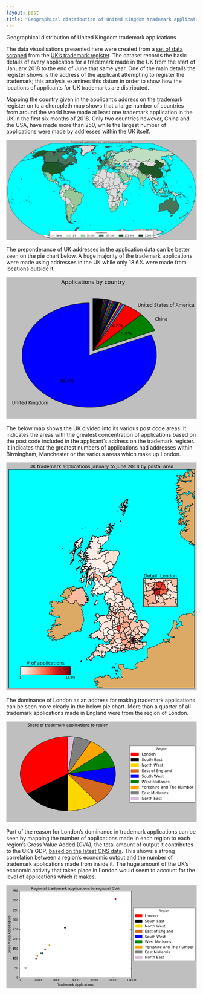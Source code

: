 ```yaml
---
layout: post
title: "Geographical distribution of United Kingdom trademark applications"
---
```

Geographical distribution of United Kingdom trademark applications

The data visualisations presented here were created from a [set of data scraped](https://raw.githubusercontent.com/codingpangolin/IP_Analysis/master/tmscrape_jan_june2018.csv) from the [UK’s trademark register](https://www.gov.uk/search-for-trademark). The dataset records the basic details of every application for a trademark made in the UK from the start of January 2018 to the end of June that same year.  One of the main details the register shows is the address of the applicant attempting to register the trademark; this analysis examines this datum in order to show how the locations of applicants for UK trademarks are distributed. 

Mapping the country given in the applicant’s address on the trademark register on to a choropleth map shows that a large number of countries from around the world have made at least one trademark application in the UK in the first six months of 2018.  Only two countries however, China and the USA, have made more than 250, while the largest number of applications were made by addresses within the UK itself.

![world_choro](/assets/world_choro.png)

The preponderance of UK addresses in the application data can be better seen on the pie chart below. A huge majority of the trademark applications were made using addresses in the UK while only 18.6% were made from locations outside it.

![apps_country_pie](/assets/apps_country_pie.png)

The below map shows the UK divided into its various post code areas. It indicates the areas with the greatest concentration of applications based on the post code included in the applicant’s address on the trademark register. It indicates that the greatest numbers of applications had addresses within Birmingham, Manchester or the various areas which make up London.

![uk_choro](/assets/uk_choro.png)

The dominance of London as an address for making trademark applications can be seen more clearly in the below pie chart. More than a quarter of all trademark applications made in England were from the region of London.

![uk_region_pie](/assets/uk_region_pie.png)

Part of the reason for London’s dominance in trademark applications can be seen by mapping the number of applications made in each region to each region’s Gross Value Added (GVA), the total amount of output it contributes to the UK’s GDP, [based on the latest ONS data](http://researchbriefings.files.parliament.uk/documents/SN05795/SN05795.pdf). This shows a strong correlation between a region’s economic output and the number of trademark applications made from inside it. The huge amount of the UK’s economic activity that takes place in London would seem to account for the level of applications which it makes.

![scatter_apps_gva](/assets/scatter_apps_gva.png)
